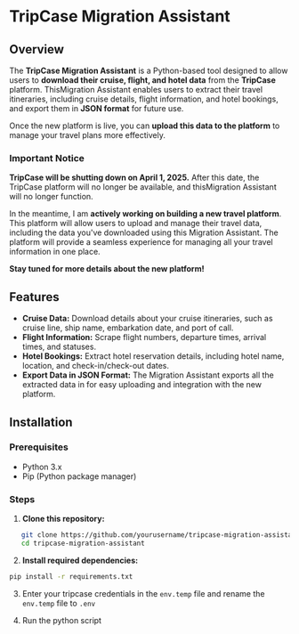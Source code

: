 # TripCase Migration Assistant

## Overview

The **TripCase Migration Assistant** is a Python-based tool designed to allow users to **download their cruise, flight, and hotel data** from the **TripCase** platform. ThisMigration Assistant enables users to extract their travel itineraries, including cruise details, flight information, and hotel bookings, and export them in **JSON format** for future use.

Once the new platform is live, you can **upload this data to the platform** to manage your travel plans more effectively. 

### **Important Notice**  
**TripCase will be shutting down on April 1, 2025.** After this date, the TripCase platform will no longer be available, and thisMigration Assistant will no longer function.

In the meantime, I am **actively working on building a new travel platform**. This platform will allow users to upload and manage their travel data, including the data you've downloaded using this Migration Assistant. The platform will provide a seamless experience for managing all your travel information in one place.

**Stay tuned for more details about the new platform!**

## Features

- **Cruise Data:** Download details about your cruise itineraries, such as cruise line, ship name, embarkation date, and port of call.
- **Flight Information:** Scrape flight numbers, departure times, arrival times, and statuses.
- **Hotel Bookings:** Extract hotel reservation details, including hotel name, location, and check-in/check-out dates.
- **Export Data in JSON Format:** The Migration Assistant exports all the extracted data in  for easy uploading and integration with the new platform.


## Installation

### Prerequisites

- Python 3.x
- Pip (Python package manager)

### Steps

1. **Clone this repository:**

``` bash
   git clone https://github.com/yourusername/tripcase-migration-assistant.git
   cd tripcase-migration-assistant
```

2. **Install required dependencies:**

```bash
pip install -r requirements.txt
```
3. Enter your tripcase credentials in the `env.temp` file and rename the `env.temp` file to `.env`

4. Run the python script

